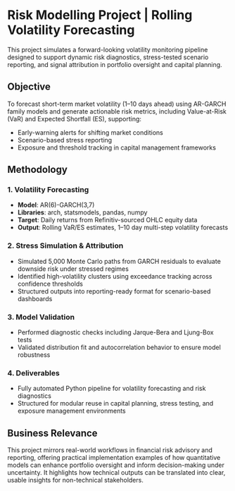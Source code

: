 # Risk Modelling Project | Rolling Volatility Forecasting

This project simulates a forward-looking volatility monitoring pipeline designed to support dynamic risk diagnostics, stress-tested scenario reporting, and signal attribution in portfolio oversight and capital planning.

## Objective
To forecast short-term market volatility (1–10 days ahead) using AR-GARCH family models and generate actionable risk metrics, including Value-at-Risk (VaR) and Expected Shortfall (ES), supporting:

- Early-warning alerts for shifting market conditions
- Scenario-based stress reporting
- Exposure and threshold tracking in capital management frameworks

## Methodology

### 1. Volatility Forecasting
- **Model**: AR(6)-GARCH(3,7)
- **Libraries**: arch, statsmodels, pandas, numpy
- **Target**: Daily returns from Refinitiv-sourced OHLC equity data
- **Output**: Rolling VaR/ES estimates, 1–10 day multi-step volatility forecasts

### 2. Stress Simulation & Attribution
- Simulated 5,000 Monte Carlo paths from GARCH residuals to evaluate downside risk under stressed regimes
- Identified high-volatility clusters using exceedance tracking across confidence thresholds
- Structured outputs into reporting-ready format for scenario-based dashboards

### 3. Model Validation
- Performed diagnostic checks including Jarque-Bera and Ljung-Box tests
- Validated distribution fit and autocorrelation behavior to ensure model robustness

### 4. Deliverables
- Fully automated Python pipeline for volatility forecasting and risk diagnostics
- Structured for modular reuse in capital planning, stress testing, and exposure management environments

## Business Relevance
This project mirrors real-world workflows in financial risk advisory and reporting, offering practical implementation examples of how quantitative models can enhance portfolio oversight and inform decision-making under uncertainty. It highlights how technical outputs can be translated into clear, usable insights for non-technical stakeholders.
